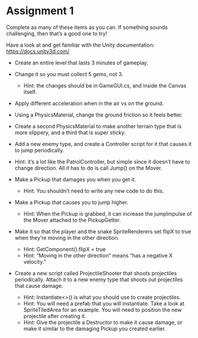 # Assignment 1
Complete as many of these items as you can. If something sounds challenging, then that’s a good one to try!

Have a look at and get familiar with the Unity documentation:
https://docs.unity3d.com/

- Create an entire level that lasts 3 minutes of gameplay.
- Change it so you must collect 5 gems, not 3.
  - Hint: the changes should be in GameGUI.cs, and inside the Canvas itself.

- Apply different acceleration when in the air vs on the ground.
- Using a PhysicsMaterial, change the ground friction so it feels better.
- Create a second PhysicsMaterial to make another terrain type that is more slippery, and a third that is super sticky.
- Add a new enemy type, and create a Controller script for it that causes it to jump periodically.
 - Hint: it’s a lot like the PatrolController, but simple since it doesn’t have to change direction. All it has to do is call Jump() on the Mover.
- Make a Pickup that damages you when you get it.
  - Hint: You shouldn’t need to write any new code to do this.
- Make a Pickup that causes you to jump higher.
  - Hint: When the Pickup is grabbed, it can increase the jumpImpulse of the Mover attached to the PickupGetter.
- Make it so that the player and the snake SpriteRenderers set flipX to true when they’re moving in the other direction.
  - Hint: GetComponent<SpriteRenderer>().flipX = true
  - Hint: “Moving in the other direction” means “has a negative X velocity.”
- Create a new script called ProjectileShooter that shoots projectiles periodically. Attach it to a new enemy type that shoots out projectiles that cause damage.
  - Hint: Instantiate<>() is what you should use to create projectiles.
  - Hint: You will need a prefab that you will instantiate. Take a look at SpriteTiledArea for an example. You will need to position the new projectile after creating it.
  - Hint: Give the projectile a Destructor to make it cause damage, or make it similar to the damaging Pickup you created earlier.
